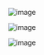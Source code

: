 ![image](https://user-images.githubusercontent.com/60442877/205423347-30853b4a-ec0f-436d-a913-9e61916256c3.png)

![image](https://user-images.githubusercontent.com/60442877/205423415-48442876-9f55-4f34-beb9-395138893d4d.png)

![image](https://user-images.githubusercontent.com/60442877/205423948-f93d0c87-6dfc-46ef-87ea-c37dc733940a.png)

